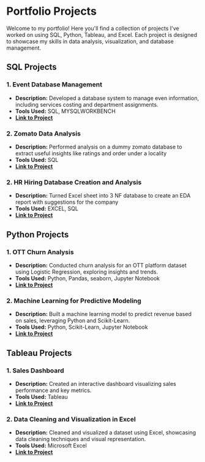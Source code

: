 # Portfolio Projects

Welcome to my portfolio! Here you'll find a collection of projects I've worked on using SQL, Python, Tableau, and Excel. Each project is designed to showcase my skills in data analysis, visualization, and database management.

## SQL Projects

### 1. Event Database Management

- **Description:** Developed a database system to manage even information, including services costing and department assignments.
- **Tools Used:** SQL, MYSQLWORKBENCH
- **[Link to Project](https://github.com/sujitojha25/DATA_ANALYTICS_PORTFOLIO/blob/main/SQL-%20Event%20managment%20System.sql)**

### 2. Zomato Data Analysis
 - **Description:** Performed analysis on a dummy zomato database to extract useful insights like ratings and order under a locality
 - **Tools Used:** SQL
 - **[Link to Project](https://github.com/sujitojha25/DATA_ANALYTICS_PORTFOLIO/blob/main/ZOMATO_DATA_ANALYSIS.sql)**

### 2. HR Hiring Database Creation and Analysis
 - **Description:** Turned Excel sheet into 3 NF database to create an EDA report with suggestions for the company
 - **Tools Used:** EXCEL, SQL
 - **[Link to Project](https://github.com/sujitojha25/DATA_ANALYTICS_PORTFOLIO/blob/main/SQL-%20DBMS%20%26%20ANLYSIS.pdf)**
## Python Projects

### 1. OTT Churn Analysis 

- **Description:** Conducted churn analysis for an OTT platform dataset using Logistic Regression, exploring insights and trends.
- **Tools Used:** Python, Pandas, seaborn, Jupyter Notebook
- **[Link to Project](https://github.com/sujitojha25/DATA_ANALYTICS_PORTFOLIO/blob/main/OTT%20CHURN%20ANALYSIS.ipynb)**

### 2. Machine Learning for Predictive Modeling

- **Description:** Built a machine learning model to predict revenue based on sales, leveraging Python and Scikit-Learn.
- **Tools Used:** Python, Scikit-Learn, Jupyter Notebook
- **[Link to Project](https://github.com/sujitojha25/DATA_ANALYTICS_PORTFOLIO/blob/main/Revenue_Sales%20linear%20regression.ipynb)**

## Tableau Projects

### 1. Sales Dashboard

- **Description:** Created an interactive dashboard visualizing sales performance and key metrics.
- **Tools Used:** Tableau
- **[Link to Project](https://github.com/sujitojha25/DATA_ANALYTICS_PORTFOLIO/blob/main/Sales%20Insights%20-Tableau.twbx)**



### 2. Data Cleaning and Visualization in Excel

- **Description:** Cleaned and visualized a dataset using Excel, showcasing data cleaning techniques and visual representation.
- **Tools Used:** Microsoft Excel
- **[Link to Project](link-to-excel-project-repo)**
